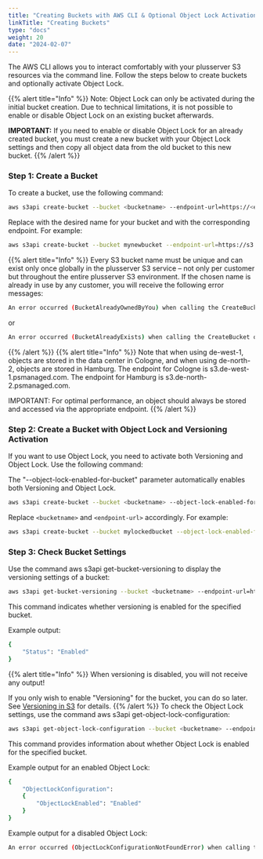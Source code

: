 ```yaml
---
title: "Creating Buckets with AWS CLI & Optional Object Lock Activation"
linkTitle: "Creating Buckets"
type: "docs"
weight: 20
date: "2024-02-07"
---
```


The AWS CLI allows you to interact comfortably with your plusserver S3 resources via the command line. Follow the steps below to create buckets and optionally activate Object Lock.

{{% alert title="Info" %}}
Note: Object Lock can only be activated during the initial bucket creation. Due to technical limitations, it is not possible to enable or disable Object Lock on an existing bucket afterwards.

**IMPORTANT:** If you need to enable or disable Object Lock for an already created bucket, you must create a new bucket with your Object Lock settings and then copy all object data from the old bucket to this new bucket.
{{% /alert %}}

### Step 1: Create a Bucket

To create a bucket, use the following command:
```bash
aws s3api create-bucket --bucket <bucketname> --endpoint-url=https://<endpoint-url> --region <region> --create-bucket-configuration LocationConstraint=<region>
```
Replace <bucketname> with the desired name for your bucket and <endpoint-url> with the corresponding endpoint. For example:
```bash
aws s3api create-bucket --bucket mynewbucket --endpoint-url=https://s3.de-west-1.psmanaged.com --region de-west-1 --create-bucket-configuration LocationConstraint=de-west-1
```

{{% alert title="Info" %}}
Every S3 bucket name must be unique and can exist only once globally in the plusserver S3 service – not only per customer but throughout the entire plusserver S3 environment.
If the chosen name is already in use by any customer, you will receive the following error messages:
```bash
An error occurred (BucketAlreadyOwnedByYou) when calling the CreateBucket operation: Your previous request to create the named bucket succeeded and you already own it.
```
or
```bash
An error occurred (BucketAlreadyExists) when calling the CreateBucket operation: The requested bucket name is not available. The bucket namespace is shared by all users of the system. Please select a different name and try again.
```
{{% /alert %}}
{{% alert title="Info" %}}
Note that when using de-west-1, objects are stored in the data center in Cologne, and when using de-north-2, objects are stored in Hamburg.
The endpoint for Cologne is s3.de-west-1.psmanaged.com.
The endpoint for Hamburg is s3.de-north-2.psmanaged.com.

IMPORTANT: For optimal performance, an object should always be stored and accessed via the appropriate endpoint.
{{% /alert %}}

### Step 2: Create a Bucket with Object Lock and Versioning Activation

If you want to use Object Lock, you need to activate both Versioning and Object Lock. Use the following command:

The "--object-lock-enabled-for-bucket" parameter automatically enables both Versioning and Object Lock.
```bash
aws s3api create-bucket --bucket <bucketname> --object-lock-enabled-for-bucket --endpoint-url=https://<endpoint-url> --region <region> --create-bucket-configuration LocationConstraint=<region>
```
Replace `<bucketname>` and `<endpoint-url>` accordingly. For example:
```bash
aws s3api create-bucket --bucket mylockedbucket --object-lock-enabled-for-bucket --endpoint-url=https://s3.de-west-1.psmanaged.com --region de-west-1 --create-bucket-configuration LocationConstraint=de-west-1
```
### Step 3: Check Bucket Settings

Use the command aws s3api get-bucket-versioning to display the versioning settings of a bucket:
```bash
aws s3api get-bucket-versioning --bucket <bucketname> --endpoint-url=https://<endpoint-url>
```
This command indicates whether versioning is enabled for the specified bucket.

Example output:
```bash
{
    "Status": "Enabled"
}
```
{{% alert title="Info" %}}
When versioning is disabled, you will not receive any output!

If you only wish to enable "Versioning" for the bucket, you can do so later. See [Versioning in S3](../versioning-in-s3) for details.
{{% /alert %}}
To check the Object Lock settings, use the command aws s3api get-object-lock-configuration:
```bash
aws s3api get-object-lock-configuration --bucket <bucketname> --endpoint-url=https://<endpoint-url>
```
This command provides information about whether Object Lock is enabled for the specified bucket.

Example output for an enabled Object Lock:
```bash
{
    "ObjectLockConfiguration": 
    {
        "ObjectLockEnabled": "Enabled"
    }
}
```
Example output for a disabled Object Lock:
```bash
An error occurred (ObjectLockConfigurationNotFoundError) when calling the GetObjectLockConfiguration operation: Object Lock configuration does not exist for this bucket
```